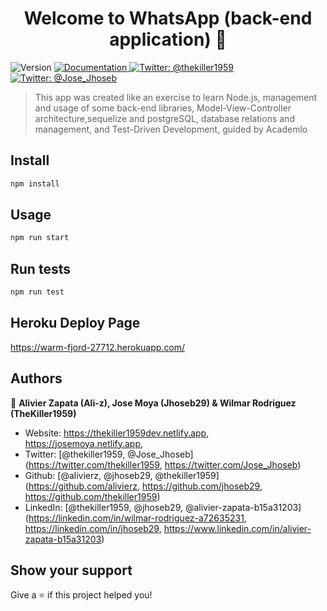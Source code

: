 <h1 align="center">Welcome to WhatsApp (back-end application) 👋</h1>
<p>
  <img alt="Version" src="https://img.shields.io/badge/version-0.1.0-blue.svg?cacheSeconds=2592000" />
  <a href="https://academlo.notion.site/WhatsApp-751dad303d3b4502b12dc7b9b3bd03cf" target="_blank">
    <img alt="Documentation" src="https://img.shields.io/badge/documentation-yes-brightgreen.svg" />
  </a>
  <a href="https://twitter.com/thekiller1959" target="_blank">
    <img alt="Twitter: @thekiller1959" src="https://img.shields.io/twitter/follow/thekiller1959.svg?style=social" />
  </a>
  <a href="https://twitter.com/Jose_Jhoseb" target="_blank">
    <img alt="Twitter: @Jose_Jhoseb" src="https://img.shields.io/twitter/follow/Jose_Jhoseb.svg?style=social" />
  </a>
</p>

> This app was created like an exercise to learn Node.js, management and usage of some back-end libraries, Model-View-Controller architecture,sequelize and  postgreSQL, database relations and management, and Test-Driven Development, guided by Academlo

## Install

```sh
npm install
```

## Usage

```sh
npm run start
```

## Run tests

```sh
npm run test
```
## Heroku Deploy Page

https://warm-fjord-27712.herokuapp.com/




## Authors

👤 **Alivier Zapata (Ali-z), Jose Moya (Jhoseb29) & Wilmar Rodriguez (TheKiller1959)**

* Website: https://thekiller1959dev.netlify.app, https://josemoya.netlify.app,
* Twitter: [@thekiller1959, @Jose_Jhoseb](https://twitter.com/thekiller1959, https://twitter.com/Jose_Jhoseb)
* Github: [@alivierz, @jhoseb29, @thekiller1959](https://github.com/alivierz, https://github.com/jhoseb29, https://github.com/thekiller1959)
* LinkedIn: [@thekiller1959, @jhoseb29, @alivier-zapata-b15a31203](https://linkedin.com/in/wilmar-rodriguez-a72635231, https://linkedin.com/in/jhoseb29, https://www.linkedin.com/in/alivier-zapata-b15a31203)

## Show your support

Give a ⭐️ if this project helped you!
